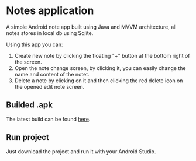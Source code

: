 # Notes application
A simple Android note app built using Java and MVVM architecture, all notes stores in local db using Sqlite.

Using this app you can:
1. Create new note by clicking the floating "+" button at the bottom right of the screen.
2. Open the note change screen, by clicking it, you can easily change the name and content of the notet.
3. Delete a note by clicking on it and then clicking the red delete icon on the opened edit note screen.
## Builded .apk
The latest build can be found [here](https://github.com/Ll0Xx/Notes-Java/releases/tag/0.0.1).
## Run project
Just download the project and run it with your Android Studio.
